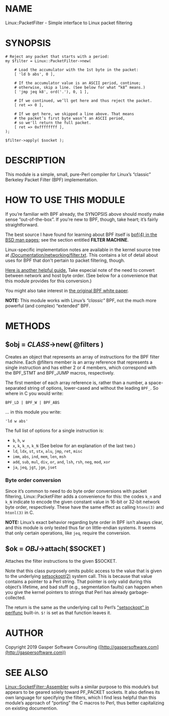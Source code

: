 # NAME

Linux::PacketFilter - Simple interface to Linux packet filtering

# SYNOPSIS

    # Reject any packet that starts with a period:
    my $filter = Linux::PacketFilter->new(

        # Load the accumulator with the 1st byte in the packet:
        [ 'ld b abs', 0 ],

        # If the accumulator value is an ASCII period, continue;
        # otherwise, skip a line. (See below for what “k8” means.)
        [ 'jmp jeq k8', ord('.'), 0, 1 ],

        # If we continued, we’ll get here and thus reject the packet.
        [ ret => 0 ],

        # If we get here, we skipped a line above. That means
        # the packet’s first byte wasn’t an ASCII period,
        # so we'll return the full packet.
        [ ret => 0xffffffff ],
    );

    $filter->apply( $socket );

# DESCRIPTION

This module is a simple, small, pure-Perl compiler for Linux’s
“classic” Berkeley Packet Filter (BPF) implementation.

# HOW TO USE THIS MODULE

If you’re familiar with BPF already, the SYNOPSIS above should mostly make
sense “out-of-the-box”. If you’re new to BPF, though, take heart; it’s
fairly straightforward.

The best source I have found for learning about BPF itself is
[bpf(4) in the BSD man pages](https://man.openbsd.org/bpf.4#Filter_machine);
see the section entitled **FILTER MACHINE**.

Linux-specific implementation notes are available in the kernel
source tree at [/Documentation/networking/filter.txt](https://www.kernel.org/doc/Documentation/networking/filter.txt). This contains a lot of detail
about uses for BPF that don't pertain to packet filtering, though.

[Here is another helpful guide.](https://web.archive.org/web/20130125231050/http://netsplit.com/2011/02/09/the-proc-connector-and-socket-filters/) Take
especial note of the need to convert between network and host byte order.
(See below for a convenience that this module provides for this conversion.)

You might also take interest in [the original BPF white paper](http://www.tcpdump.org/papers/bpf-usenix93.pdf).

**NOTE:** This module works with Linux’s _“classic”_ BPF, not the
much more powerful (and complex) “extended” BPF.

# METHODS

## $obj = _CLASS_->new( @filters )

Creates an object that represents an array of instructions for
the BPF filter machine. Each @filters member is an array reference
that represents a single instruction and has either 2 or 4 members,
which correspond with the BPF\_STMT and BPF\_JUMP macros, respectively.

The first member of each array reference is, rather than a number,
a space-separated string of options, lower-cased and without the
leading `BPF_`. So where in C you would write:

    BPF_LD | BPF_W | BPF_ABS

... in this module you write:

    'ld w abs'

The full list of options for a single instruction is:

- `b`, `h`, `w`
- `x`, `k`, `k_n`, `k_N` (See below for
an explanation of the last two.)
- `ld`, `ldx`, `st`, `stx`, `alu`, `jmp`, `ret`, `misc`
- `imm`, `abs`, `ind`, `mem`, `len`, `msh`
- `add`, `sub`, `mul`, `div`, `or`, `and`, `lsh`, `rsh`,
`neg`, `mod`, `xor`
- `ja`, `jeq`, `jgt`, `jge`, `jset`

### Byte order conversion

Since it’s common to need to do byte order conversions with
packet filtering, Linux::PacketFilter adds a convenience for this:
the codes `k_n` and `k_N` indicate to encode the given constant value
in 16-bit or 32-bit network byte order, respectively. These have the same
effect as calling `htons(3)` and `htonl(3)` in C.

**NOTE:** Linux’s exact behavior regarding byte order in BPF isn’t
always clear, and this module is only tested thus far on little-endian
systems. It seems that only certain operations, like `jeq`, require the
conversion.

## $ok = _OBJ_->attach( $SOCKET )

Attaches the filter instructions to the given $SOCKET.

Note that this class purposely omits public access to the value that
is given to the underlying [setsockopt(2)](http://man.he.net/man2/setsockopt) system call. This is because
that value contains a pointer to a Perl string. That pointer is only valid
during this object’s lifetime, and bad stuff (e.g., segmentation faults)
can happen when you give the kernel pointers to strings that Perl has
already garbage-collected.

The return is the same as the underlying call to Perl’s
["setsockopt" in perlfunc](https://metacpan.org/pod/perlfunc#setsockopt) built-in. `$!` is set as that function leaves it.

# AUTHOR

Copyright 2019 Gasper Software Consulting ([http://gaspersoftware.com](http://gaspersoftware.com))

# SEE ALSO

[Linux::SocketFilter::Assembler](https://metacpan.org/pod/Linux::SocketFilter::Assembler) suits a similar purpose to this
module’s but appears to be geared solely toward PF\_PACKET sockets.
It also defines its own language for specifying the filters, which I find
less helpful than this module’s approach of “porting” the C macros
to Perl, thus better capitalizing on existing documention.
